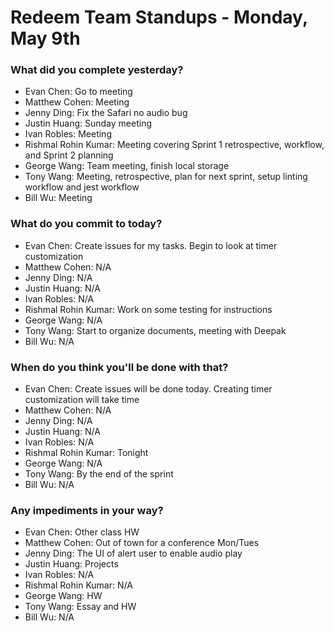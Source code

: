 # Redeem Team Standups - Monday, May 9th

### What did you complete yesterday?
- Evan Chen: Go to meeting
- Matthew Cohen: Meeting
- Jenny Ding: Fix the Safari no audio bug
- Justin Huang: Sunday meeting
- Ivan Robles: Meeting
- Rishmal Rohin Kumar: Meeting covering Sprint 1 retrospective, workflow, and Sprint 2 planning
- George Wang: Team meeting, finish local storage
- Tony Wang: Meeting, retrospective, plan for next sprint, setup linting workflow and jest workflow
- Bill Wu: Meeting

### What do you commit to today?
- Evan Chen: Create issues for my tasks. Begin to look at timer customization
- Matthew Cohen: N/A
- Jenny Ding: N/A
- Justin Huang: N/A
- Ivan Robles: N/A
- Rishmal Rohin Kumar: Work on some testing for instructions
- George Wang: N/A
- Tony Wang: Start to organize documents, meeting with Deepak
- Bill Wu: N/A

### When do you think you'll be done with that?
- Evan Chen: Create issues will be done today. Creating timer customization will take time
- Matthew Cohen: N/A
- Jenny Ding: N/A
- Justin Huang: N/A
- Ivan Robles: N/A
- Rishmal Rohin Kumar: Tonight
- George Wang: N/A
- Tony Wang: By the end of the sprint
- Bill Wu: N/A

### Any impediments in your way?
- Evan Chen: Other class HW
- Matthew Cohen: Out of town for a conference Mon/Tues
- Jenny Ding: The UI of alert user to enable audio play
- Justin Huang: Projects
- Ivan Robles: N/A
- Rishmal Rohin Kumar: N/A
- George Wang: HW
- Tony Wang: Essay and HW
- Bill Wu: N/A